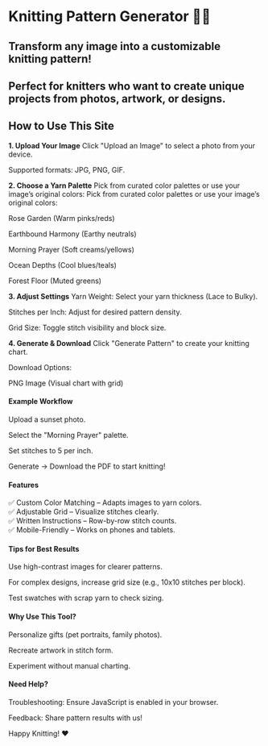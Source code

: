 # Knitting Pattern Generator 🧶✨
## Transform any image into a customizable knitting pattern!
## Perfect for knitters who want to create unique projects from photos, artwork, or designs.

## **How to Use This Site**
**1. Upload Your Image**
Click "Upload an Image" to select a photo from your device.

Supported formats: JPG, PNG, GIF.

**2. Choose a Yarn Palette**
Pick from curated color palettes or use your image’s original colors:
Pick from curated color palettes or use your image’s original colors:

Rose Garden (Warm pinks/reds)

Earthbound Harmony (Earthy neutrals)

Morning Prayer (Soft creams/yellows)

Ocean Depths (Cool blues/teals)

Forest Floor (Muted greens)

**3. Adjust Settings**
Yarn Weight: Select your yarn thickness (Lace to Bulky).

Stitches per Inch: Adjust for desired pattern density.

Grid Size: Toggle stitch visibility and block size.

**4. Generate & Download**
Click "Generate Pattern" to create your knitting chart.

Download Options:

PNG Image (Visual chart with grid)

#### Example Workflow
Upload a sunset photo.

Select the "Morning Prayer" palette.

Set stitches to 5 per inch.

Generate → Download the PDF to start knitting!

#### Features
✅ Custom Color Matching – Adapts images to yarn colors. <br>
✅ Adjustable Grid – Visualize stitches clearly. <br>
✅ Written Instructions – Row-by-row stitch counts. <br>
✅ Mobile-Friendly – Works on phones and tablets. <br>

#### Tips for Best Results
Use high-contrast images for clearer patterns.

For complex designs, increase grid size (e.g., 10x10 stitches per block).

Test swatches with scrap yarn to check sizing.

#### Why Use This Tool?
Personalize gifts (pet portraits, family photos).

Recreate artwork in stitch form.

Experiment without manual charting.

#### Need Help?
Troubleshooting: Ensure JavaScript is enabled in your browser.

Feedback: Share pattern results with us!

Happy Knitting! ❤️
